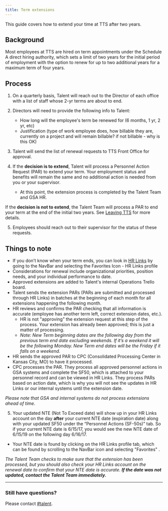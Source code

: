 ```yaml
---
title: Term extensions
---
```


This guide covers how to extend your time at TTS after two years.

## Background

Most employees at TTS are hired on term appointments under the Schedule A direct hiring authority, which sets a limit of two years for the initial period of employment with the option to renew for up to two additional years for a maximum term of four years.

## Process

1) On a quarterly basis, Talent will reach out to the Director of each office with a list of staff whose 2-yr terms are about to end. 

2) Directors will need to provide the following info to Talent:
    - How long will the employee's term be renewed for (6 months, 1 yr, 2 yr, etc)
    - Justification (type of work employee does, how billable they are, currently on a project and will remain billable? if not billable - why is this OK)
  
3) Talent will send the list of renewal requests to TTS Front Office for approval.

4) If the **decision is to extend**, Talent will process a Personnel Action Request (PAR) to extend your term. Your employment status and benefits will remain the same and no additional action is needed from you or your supervisor.
    - At this point, the extension process is completed by the Talent Team and GSA HR.

  If the **decision is not to extend**, the Talent Team will process a PAR to end your term at the end of the initial two years. See [Leaving TTS]({{site.baseurl}}/leaving-tts/) for more details.

5) Employees should reach out to their supervisor for the status of these requests.

## Things to note

- If you don’t know when your term ends, you can look in [HR Links](https://corporateapps.gsa.gov/hr-links/) by going to the NavBar and selecting the Favorites Icon - HR Links profile
- Considerations for renewal include organizational priorities, position needs, and your individual performance to date.
- Approved extensions are added to Talent's internal Operations Trello board.
- Talent sends the extension PARs (PARs are submitted and processed through HR Links) in batches at the beginning of each month for all extensions happening the following month.
- HR reviews and confirms the PAR checking that all information is accurate (employee has another term left, correct extension dates, etc.).  
  - HR is not "approving" the extension request at this step of the process.  Your extension has already been approved; this is just a matter of processing.
  - *Note: New Term beginning dates are the following day from the previous term end date excluding weekends. If it’s a weekend it will be the following Monday. New Term end dates will be the Friday if it falls on a weekend.*
- HR sends the approved PAR to CPC (Consolidated Processing Center in Kansas City, MO) to have it processed.
- CPC processes the PAR. They process all approved personnel actions in GSA systems and complete the SF50, which is attached to your personnel record and can be viewed in HR Links. They process PARs based on action date, which is why you will not see the updates in HR Links or our internal systems until the extension date.

*Please note that GSA and internal systems do not process extensions ahead of time.*

5) Your updated NTE (Not To Exceed date) will show up in your HR Links account on the day **after** your current NTE date (expiration date) along with your updated SF50 under the “Personnel Actions (SF-50s)” tab.  So if your current NTE date is 6/15/17, you would see the new NTE date of 6/15/19 on the following day 6/16/17.  
- Your NTE date is found by clicking on the HR Links profile tab, which can be found by scrolling to the NavBar icon and selecting "Favorites" .

*The Talent Team checks to make sure that the extension has been processed, but you should also check your HR Links account on the renewal date to confirm that your NTE date is accurate.* ***If the date was not updated, contact the Talent Team immediately.***



---

### Still have questions?

Please contact [#talent](https://gsa-tts.slack.com/messages/talent).
